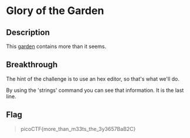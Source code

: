# Glory of the Garden 

## Description
This [garden](garden.jpg) contains more than it seems.

## Breakthrough
The hint of the challenge is to use an hex editor, so that's what we'll do.

By using the 'strings' command you can see that information. It is the last line.

## Flag
> picoCTF{more_than_m33ts_the_3y3657BaB2C}
